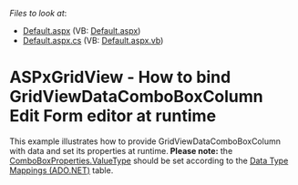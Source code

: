 <!-- default file list -->
*Files to look at*:

* [Default.aspx](./CS/WebSite/Default.aspx) (VB: [Default.aspx](./VB/WebSite/Default.aspx))
* [Default.aspx.cs](./CS/WebSite/Default.aspx.cs) (VB: [Default.aspx.vb](./VB/WebSite/Default.aspx.vb))
<!-- default file list end -->
# ASPxGridView - How to bind GridViewDataComboBoxColumn Edit Form editor at runtime


<p>This example illustrates how to provide GridViewDataComboBoxColumn with data and set its properties at runtime.<strong> </strong><strong>Please </strong><strong>n</strong><strong>o</strong><strong>te:</strong>  the <a href="http://documentation.devexpress.com/#AspNet/DevExpressWebASPxEditorsComboBoxProperties_ValueTypetopic"><u>ComboBoxProperties.ValueType</u></a> should be set according to the <a href="http://msdn.microsoft.com/en-us/library/cc716729.aspx"><u>Data Type Mappings (ADO.NET)</u></a> table.</p>

<br/>


